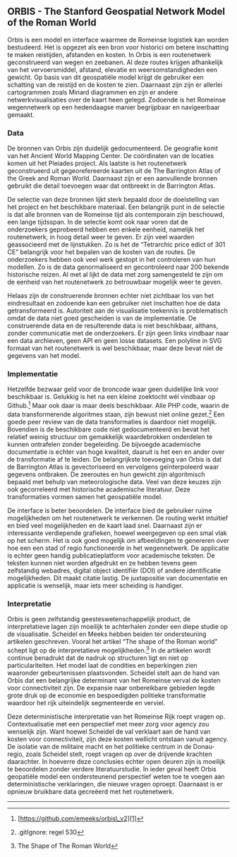 ## ORBIS - The Stanford Geospatial Network Model of the Roman World

Orbis is een model en interface waarmee de Romeinse logistiek kan worden bestudeerd. Het is opgezet als een bron voor historici om betere inschatting te maken reistijden, afstanden en kosten. In Orbis is een routenetwerk geconstrueerd van wegen en zeebanen. Al deze routes krijgen afhankelijk van het vervoersmiddel, afstand, elevatie en weersomstandigheden een gewicht. Op basis van dit geospatiële model krijgt de gebruiker een schatting van de reistijd en de kosten te zien. Daarnaast zijn zijn er allerlei cartogrammen zoals Minard diagrammen en zijn er andere netwerkvisualisaties over de kaart heen gelegd. Zodoende is het Romeinse wegennetwerk op een hedendaagse manier begrijpbaar en navigeerbaar gemaakt. 

### Data

De bronnen van Orbis zijn duidelijk gedocumenteerd. De geografie komt van het Ancient World Mapping Center. De coördinaten van de locaties komen uit het Pleiades project. Als laatste is het routenetwerk geconstrueerd uit gegeorefereerde kaarten uit de The Barrington Atlas of the Greek and Roman World. Daarnaast zijn er een aanvullende bronnen gebruikt die detail toevoegen waar dat ontbreekt in de Barrington Atlas. 

De selectie van deze bronnen lijkt sterk bepaald door de doelstelling van het project en het beschikbare materiaal. Een belangrijk punt in de selectie is dat alle bronnen van de Romeinse tijd als contemporain zijn beschouwd, een lange tijdsspan. In de selectie komt ook naar voren dat de onderzoekers geprobeerd hebben een enkele eenheid, namelijk het routenetwerk, in hoog detail weer te geven. Er zijn veel waarden geassocieerd met de lijnstukken. Zo is het de “Tetrarchic price edict of 301 CE” belangrijk voor het bepalen van de kosten van de routes. De onderzoekers hebben ook veel werk gestopt in het controleren van hun modellen. Zo is de data genormaliseerd en gecontroleerd naar 200 bekende historische reizen. Al met al lijkt de data met zorg samengesteld te zijn om de eenheid van het routenetwerk zo betrouwbaar mogelijk weer te geven. 

Helaas zijn de construerende bronnen echter niet zichtbaar los van het eindresultaat en zodoende kan een gebruiker niet inschatten hoe de data getransformeerd is. Autoriteit aan de visualisatie toekennis is problematisch omdat de data niet goed gescheiden is van de implementatie. De construerende data en de resulterende data is niet beschikbaar, althans, zonder communicatie met de onderzoekers. Er zijn geen links vindbaar naar een data archieven, geen API en geen losse datasets. Een polyline in SVG formaat van het routenetwerk is wel beschikbaar, maar deze bevat niet de gegevens van het model. 

### Implementatie

Hetzelfde bezwaar geld voor de broncode waar geen duidelijke link voor beschikbaar is. Gelukkig is het na een kleine zoektocht wél vindbaar op Github.[^1] Maar ook daar is maar deels beschikbaar. Alle PHP code, waarin de data transformerende algoritmes staan, zijn bewust niet online gezet.[^2] Een goede peer review van de data transformaties is daardoor niet mogelijk. Bovendien is de beschikbare code niet gedocumenteerd en bevat het relatief weinig structuur om gemakkelijk waardebrokken onderdelen te kunnen ontrafelen zonder begeleiding. De bijvoegde academische documentatie is echter van hoge kwaliteit, daaruit is het een en ander over de transformatie af te leiden. De belangrijkste toevoeging van Orbis is dat de Barrington Atlas is gevectoriseerd en vervolgens geïnterpoleerd waar gegevens ontbraken. De zeeroutes en hun gewicht zijn algoritmisch bepaald met behulp van meteorologische data. Veel van deze keuzes zijn ook gecorreleerd met historische academische literatuur. Deze transformaties vormen samen het geospatiële model. 

De interface is beter beoordelen. De interface bied de gebruiker ruime mogelijkheden om het routenetwerk te verkennen. De routing werkt intuïtief en bied veel mogelijkheden en de kaart laad snel. Daarnaast zijn er interessante verdiepende grafieken, hoewel weergegeven op een smal vlak op het scherm. Het is ook goed mogelijk om afbeeldingen te genereren over hoe een een stad of regio functioneerde in het wegennetwerk. De applicatie is echter geen handig publicatieplatform voor academische teksten. De teksten kunnen niet worden afgedrukt en ze hebben tevens geen zelfstandig webadres, digital object identifiër (DOI) of andere identificatie mogelijkheden. Dit maakt citatie lastig. De juxtapositie van documentatie en applicatie is wenselijk, maar iets meer scheiding is handiger.

### Interpretatie

Orbis is geen zelfstandig geesteswetenschappelijk product, de interpretatieve lagen zijn moeilijk te achterhalen zonder een diepe studie op de visualisatie. Scheidel en Meeks hebben beiden  ter ondersteuning artikelen geschreven. Vooral het artikel “The shape of the Roman world” schept ligt op de interpretatieve mogelijkheden.[^3] In de artikelen wordt continue benadrukt dat de nadruk op structuren ligt en niet op particulariteiten. Het model laat de condities en beperkingen zien waaronder gebeurtenissen plaatsvonden. Scheidel stelt aan de hand van Orbis dat een belangrijke determinant van het Romeinse verval de kosten voor connectiviteit zijn. De expansie naar onbereikbare gebieden legde grote druk op de economie en bespoedigden politieke transformatie waardoor het rijk uiteindelijk segmenteerde en verviel.

Deze deterministische interpretatie van het Romeinse Rijk roept vragen op. Contextualisatie met een perspectief met meer zorg voor agency zou wenselijk zijn. Want hoewel Scheidel de val verklaart aan de hand van kosten voor connectiviteit, zijn deze kosten wellicht ontstaan vanuit agency. De isolatie van de militaire macht en het politieke centrum in de Donau-regio, zoals Scheidel stelt, roept vragen op over de drijvende krachten daarachter. In hoeverre deze conclusies echter open deuren zijn is moeilijk te beoordelen zonder verdere literatuurstudie. In ieder geval heeft Orbis geopatiële model een ondersteunend perspectief weten toe te voegen aan deterministische verklaringen, die nieuwe vragen oproept. Daarnaast is er opnieuw bruikbare data gecreëerd met het routenetwerk. 

---- 

[^1]:	[https://github.com/emeeks/orbis\_v2][1]

[^2]:	.gitIgnore: regel 530

[^3]:	The Shape of The Roman World

[1]:	https://github.com/emeeks/orbis_v2